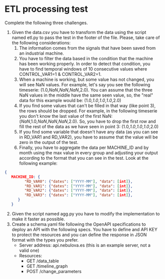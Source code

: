 # ETL processing test

Complete the following three challenges.

1. Given the data.csv you have to transform the data using the script named etl.py to pass the test in the footer of the file. Please, take care of the following considerations: 
   1. The information comes from the signals that have been saved from an industrial machine.
   2. You have to filter the data based in the condition that the machine has been working properly. In order to detect that condition, you have to find temporal windows of 10 consecutive values where CONTROL_VAR1=1 & CONTROL_VAR2=1.
   3. When a machine is working, but some value has not changed, you will see NaN values. For example, let's say you see the following timeserie: (1.0,*NaN*,*NaN*,*NaN*,2.0). You can assume that the three NaN values in the middle have the same seen value, so, the "real" data for this example would be: (1.0,*1.0*,*1.0*,*1.0*,2.0) 
   4. If you find some values that can't be filled in that way (like point 3), the rows should be dropped. For example, in the following timeserie you don't know the last value of the first NaN: (*NaN*,1.0,*NaN*,*NaN*,*NaN*,2.0). So, you have to drop the first row and fill the rest of the data as we have seen in point 3: (1.0,*1.0*,*1.0*,*1.0*,2.0)
   5. If you find some variable that doesn't have any data (as you can see in RD_VAR1 and RD_VAR2), you have to assume that the value will be zero in the output of the test.
   6. Finally, you have to aggregate the data per MACHINE_ID and by month using the max value in every group and adjusting your output according to the format that you can see in the test. Look at the following example:
```json
{
   MACHINE_ID: {
         "RD_VAR0": {"dates": ["YYYY-MM"], "data": [int]},
         "RD_VAR1": {"dates": ["YYYY-MM"], "data": [int]},
         "RD_VAR2": {"dates": ["YYYY-MM"], "data": [int]},
         "RD_VAR3": {"dates": ["YYYY-MM"], "data": [int]},
      }
   }
```
2. Given the script named agg.py you have to modify the implementation to make it faster as possible.
3. Create a schema.yaml file following the OpenAPI specifications to deploy an API with the following specs. You have to define and API KEY to protect the resources and you can define the response in JSON format with the types you prefer.
   - Server address: api.nebulova.es (this is an example server, not a valid one)
   - Resources:
     - GET /data_table
     - GET /timeline_graph
     - POST /change_parameters
